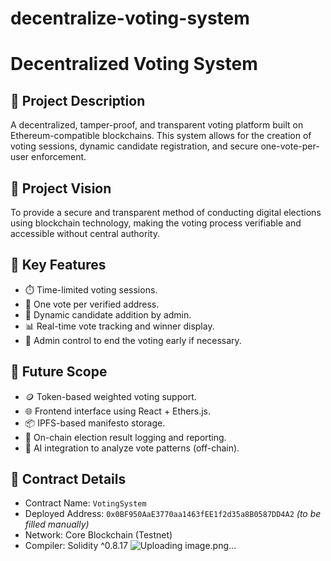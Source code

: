 # decentralize-voting-system
# Decentralized Voting System

## 📘 Project Description
A decentralized, tamper-proof, and transparent voting platform built on Ethereum-compatible blockchains. This system allows for the creation of voting sessions, dynamic candidate registration, and secure one-vote-per-user enforcement.

## 🎯 Project Vision
To provide a secure and transparent method of conducting digital elections using blockchain technology, making the voting process verifiable and accessible without central authority.

## 🌟 Key Features
- ⏱️ Time-limited voting sessions.
- 🔐 One vote per verified address.
- 👥 Dynamic candidate addition by admin.
- 📊 Real-time vote tracking and winner display.
- 🛑 Admin control to end the voting early if necessary.

## 🚀 Future Scope
- 🪙 Token-based weighted voting support.
- 🌐 Frontend interface using React + Ethers.js.
- 📦 IPFS-based manifesto storage.
- 🧾 On-chain election result logging and reporting.
- 🧠 AI integration to analyze vote patterns (off-chain).

## 🧾 Contract Details
- Contract Name: `VotingSystem`
- Deployed Address: `0x0BF950AaE3770aa1463fEE1f2d35a8B0587DD4A2` *(to be filled manually)*
- Network: Core Blockchain (Testnet)
- Compiler: Solidity ^0.8.17
![Uploading image.png…]()

